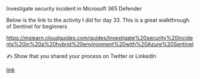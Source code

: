 Investigate security incident in Microsoft 365 Defender

Below is the link to the activity I did for day 33. This is a great walkthrough of Sentinel for beginners

https://mslearn.cloudguides.com/guides/Investigate%20security%20incidents%20in%20a%20hybrid%20environment%20with%20Azure%20Sentinel





✍️ Show that you shared your process on Twitter or LinkedIn

[link](https://www.linkedin.com/posts/andrew-leddy_100daysofcloud-activity-7024143033495355392-Zb_N?utm_source=share&utm_medium=member_desktop)
